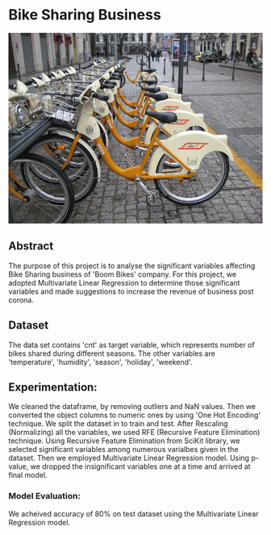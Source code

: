# Bike Sharing Business
![bike](https://github.com/KuntamukkalaPavanKumar/Boom-Bikes/blob/main/blog_featured-image_milano.jpg)

## Abstract
The purpose of this project is to analyse the significant variables affecting Bike Sharing business of 'Boom Bikes' company.
For this project, we adopted Multivariate Linear Regression to determine those significant variables and made suggestions to increase the revenue of business post corona.

## Dataset
The data set contains 'cnt' as target variable, which represents number of bikes shared during different seasons.
The other variables are 'temperature', 'humidity', 'season', 'holiday', 'weekend'.

## Experimentation:
We cleaned the dataframe, by removing outliers and NaN values.
Then we converted the object columns to  numeric ones by using 'One Hot Encoding' technique.
We split the dataset in to train and test.
After Rescaling (Normalizing) all the variables, we used RFE (Recursive Feature Elimination) technique.
Using Recursive Feature Elimination from SciKit library, we selected significant variables among numerous varialbes given in the dataset.
Then we employed Multivariate Linear Regression model.
Using p-value, we dropped the insignificant variables one at a time and arrived at final model.

### Model Evaluation:
We acheived accuracy of 80% on test dataset using the Multivariate Linear Regression model.